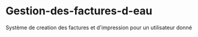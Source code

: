 # Gestion-des-factures-d-eau
Système de creation des factures et d'impression pour un utilisateur donné 
